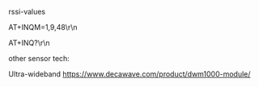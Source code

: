 rssi-values

AT+INQM=1,9,48\r\n

AT+INQ?\r\n

other sensor tech:

Ultra-wideband
https://www.decawave.com/product/dwm1000-module/
